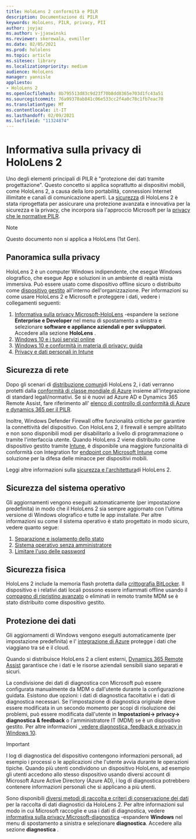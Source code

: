 ```yaml
---
title: HoloLens 2 conformità e PILR
description: Documentazione di PILR
keywords: HoloLens, PILR, privacy, PII
author: joyjaz
ms.author: v-jjaswinski
ms.reviewer: skerewala, evmiller
ms.date: 02/05/2021
ms.prod: hololens
ms.topic: article
ms.sitesec: library
ms.localizationpriority: medium
audience: HoloLens
manager: yannisle
appliesto:
- HoloLens 2
ms.openlocfilehash: 8b795513d83c9d23f70b8dd8365e703d1fc43a51
ms.sourcegitcommit: 76a99370ab841c06e533cc2f4a0c78c1fb7eac70
ms.translationtype: MT
ms.contentlocale: it-IT
ms.lasthandoff: 02/09/2021
ms.locfileid: "11324874"
---
```

# Informativa sulla privacy di HoloLens 2

Uno degli elementi principali di PILR è "protezione dei dati tramite progettazione". Questo concetto si applica soprattutto ai dispositivi mobili, come HoloLens 2, a causa della loro portabilità, connessioni Internet illimitate e canali di comunicazione aperti. La [sicurezza](https://docs.microsoft.com/hololens/security-architecture) di HoloLens 2 è stata riprogettata per assicurare una protezione avanzata e innovativa per la sicurezza e la privacy, che incorpora sia l'approccio Microsoft per la [privacy che le normative PILR](https://privacy.microsoft.com/).

 >[!NOTE]
> Questo documento non si applica a HoloLens (1st Gen).

## Panoramica sulla privacy

HoloLens 2 è un computer Windows indipendente, che esegue Windows olografico, che esegue App e soluzioni in un ambiente di realtà mista immersiva. Può essere usato come dispositivo offline sicuro o distribuito come [dispositivo gestito](https://docs.microsoft.com/mem/intune/fundamentals/windows-holographic-for-business) all'interno dell'organizzazione. Per informazioni su come usare HoloLens 2 e Microsoft e proteggere i dati, vedere i collegamenti seguenti:
1. [Informativa sulla privacy Microsoft-HoloLens](https://privacy.microsoft.com/privacystatement) -espandere la sezione **Enterprise e Developer** nel menu di spostamento a sinistra e selezionare **software e appliance aziendali e per sviluppatori**. Accedere alla sezione **HoloLens** .
2.  [Windows 10 e i tuoi servizi online](https://privacy.microsoft.com/windows10privacy)
3.  [Windows 10 e conformità in materia di privacy: guida](https://docs.microsoft.com/windows/privacy/windows-10-and-privacy-compliance)
4.  [Privacy e dati personali in Intune](https://docs.microsoft.com/mem/intune/protect/privacy-personal-data)

## Sicurezza di rete
Dopo gli scenari di [distribuzione comuni](https://docs.microsoft.com/hololens/common-scenarios)di HoloLens 2, i dati verranno protetti dalla [conformità di classe mondiale di Azure](https://docs.microsoft.com/azure/compliance/) insieme all'integrazione di standard legali/normativi. Se si è nuovi ad Azure AD e Dynamics 365 Remote Assist, fare riferimento all' [elenco di controllo di conformità di Azure e dynamics 365 per il PILR](https://docs.microsoft.com/compliance/regulatory/gdpr-arc-azure-dynamics).

Inoltre, Windows Defender Firewall offre funzionalità critiche per garantire la connettività del dispositivo. Con HoloLens 2, il firewall è sempre abilitato e non sono disponibili modi per disabilitarlo a livello di programmazione o tramite l'interfaccia utente. Quando HoloLens 2 viene distribuito come dispositivo gestito tramite [Intune](https://docs.microsoft.com/mem/intune/protect/device-compliance-get-started), è disponibile una maggiore funzionalità di conformità con Integration for [endpoint con Microsoft Intune](https://docs.microsoft.com/mem/intune/protect/advanced-threat-protection) come soluzione per la difesa delle minacce per dispositivi mobili. 

Leggi altre informazioni sulla [sicurezza e l'architettura](https://docs.microsoft.com/hololens/security-architecture)di HoloLens 2.

## Sicurezza del sistema operativo
Gli aggiornamenti vengono eseguiti automaticamente (per impostazione predefinita) in modo che il HoloLens 2 sia sempre aggiornato con l'ultima versione di Windows olografico e tutte le app installate. Per altre informazioni su come il sistema operativo è stato progettato in modo sicuro, vedere quanto segue:
1. [Separazione e isolamento dello stato](https://docs.microsoft.com/hololens/security-state-separation-isolation)
1. [Sistema operativo senza amministratore](https://docs.microsoft.com/hololens/security-adminless-os)
1. [Limitare l'uso delle password](https://docs.microsoft.com/hololens/security-limiting-password-use)

## Sicurezza fisica
HoloLens 2 include la memoria flash protetta dalla [crittografia BitLocker](https://docs.microsoft.com/hololens/security-encryption-data-protection). Il dispositivo e i relativi dati locali possono essere infiammati offline usando il [compagno di ripristino avanzato](https://www.microsoft.com/p/advanced-recovery-companion/9p74z35sfrs8#activetab=pivot:overviewtab) o eliminati in remoto tramite MDM se è stato distribuito come dispositivo gestito.

## Protezione dei dati
Gli aggiornamenti di Windows vengono eseguiti automaticamente (per impostazione predefinita) e l' [integrazione di Azure](https://docs.microsoft.com/hololens/security-encryption-data-protection#Azure-integration) protegge i dati che viaggiano tra sé e il cloud. 

Quando si distribuisce HoloLens 2 a client esterni, [Dynamics 365 Remote Assist](https://docs.microsoft.com/hololens/hololens2-deployment-guide) garantisce che i dati e le risorse aziendali sensibili siano separati e sicuri. 

La condivisione dei dati di diagnostica con Microsoft può essere configurata manualmente da MDM o dall'utente durante la configurazione guidata. Esistono due opzioni: i dati di diagnostica facoltativi e i dati di diagnostica necessari. Se l'impostazione di diagnostica originale deve essere modificata in un secondo momento per scopi di risoluzione dei problemi, può essere modificata dall'utente in **Impostazioni-> privacy-> diagnostica & feedback** o l'amministratore IT (MDM) se è un dispositivo gestito. Per altre informazioni [, vedere diagnostica, feedback e privacy in Windows 10](https://support.microsoft.com/windows/diagnostics-feedback-and-privacy-in-windows-10-28808a2b-a31b-dd73-dcd3-4559a5199319).

> [!Important]
> I log di diagnostica del dispositivo contengono informazioni personali, ad esempio i processi o le applicazioni che l'utente avvia durante le operazioni tipiche. Quando più utenti condividono un dispositivo HoloLens, ad esempio gli utenti accedono allo stesso dispositivo usando diversi account di Microsoft Azure Active Directory (Azure AD), i log di diagnostica potrebbero contenere informazioni personali che si applicano a più utenti.

 

Sono disponibili [diversi metodi di raccolta e criteri di conservazione dei dati](https://docs.microsoft.com/hololens/hololens-diagnostic-logs) per la raccolta di dati diagnostici da HoloLens 2.  Per altre informazioni sul modo in cui Microsoft raccoglie e usa i dati di diagnostica, vedere [informativa sulla privacy Microsoft-diagnostica](https://privacy.microsoft.com/privacystatement) -espandere **Windows** nel menu di spostamento a sinistra e selezionare **diagnostica**. Accedere alla sezione **diagnostica** .
